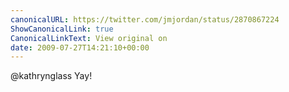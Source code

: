 ```yaml
---
canonicalURL: https://twitter.com/jmjordan/status/2870867224
ShowCanonicalLink: true
CanonicalLinkText: View original on
date: 2009-07-27T14:21:10+00:00
---
```

@kathrynglass Yay!